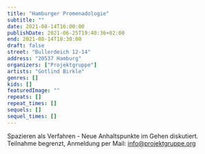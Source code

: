 ```yaml
---
title: "Hamburger Promenadologie"
subtitle: ""
date: 2021-08-14T16:00:00
publishDate: 2021-06-25T19:40:36+02:00
end: 2021-08-14T18:30:00
draft: false
street: "Bullerdeich 12-14"
address: "20537 Hamburg"
organizers: ["Projektgruppe"]
artists: "Gotlind Birkle"
genres: []
kids: []
featuredImage: ""
repeats: []
repeat_times: []
sequels: []
sequel_times: []
---
```


Spazieren als Verfahren - Neue Anhaltspunkte im Gehen diskutiert. Teilnahme begrenzt, Anmeldung per Mail: info@projektgruppe.org